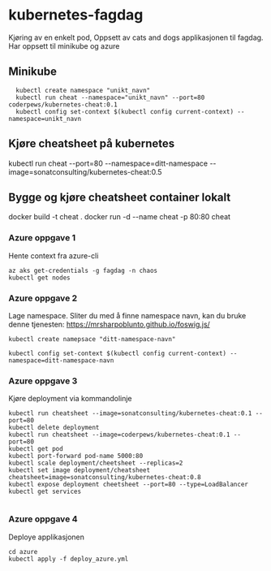 # kubernetes-fagdag
Kjøring av en enkelt pod, Oppsett av cats and dogs applikasjonen til fagdag. Har oppsett til minikube og azure


## Minikube
```
  kubectl create namespace "unikt_navn"
  kubectl run cheat --namespace="unikt_navn" --port=80 coderpews/kubernetes-cheat:0.1
  kubectl config set-context $(kubectl config current-context) --namespace=unikt_navn
```


## Kjøre cheatsheet på kubernetes
kubectl run cheat --port=80 --namespace=ditt-namespace --image=sonatconsulting/kubernetes-cheat:0.5

## Bygge og kjøre cheatsheet container lokalt
docker build -t cheat .
docker run -d --name cheat -p 80:80 cheat

### Azure oppgave 1
Hente context fra azure-cli

```
az aks get-credentials -g fagdag -n chaos
kubectl get nodes
```

### Azure oppgave 2

Lage namespace. Sliter du med å finne namespace navn, kan du bruke denne tjenesten: https://mrsharpoblunto.github.io/foswig.js/

```
kubectl create namepsace "ditt-namespace-navn"

kubectl config set-context $(kubectl config current-context) --namespace=ditt-namespace-navn
```

### Azure oppgave 3
Kjøre deployment via kommandolinje

```
kubectl run cheatsheet --image=sonatconsulting/kubernetes-cheat:0.1 --port=80
kubectl delete deployment
kubectl run cheatsheet --image=coderpews/kubernetes-cheat:0.1 --port=80
kubectl get pod
kubectl port-forward pod-name 5000:80
kubectl scale deployment/cheetsheet --replicas=2
kubectl set image deployment/cheatsheet cheatsheet=image=sonatconsulting/kubernetes-cheat:0.8
kubectl expose deployment cheetsheet --port=80 --type=LoadBalancer
kubectl get services


```


### Azure oppgave 4

Deploye applikasjonen

```
cd azure
kubectl apply -f deploy_azure.yml
```
